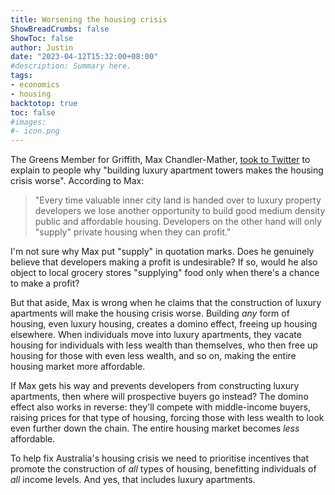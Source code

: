 ```yaml
---
title: Worsening the housing crisis
ShowBreadCrumbs: false
ShowToc: false
author: Justin
date: "2023-04-12T15:32:00+08:00"
#description: Summary here.
tags:
- economics
- housing
backtotop: true
toc: false
#images:
#- icon.png
---
```


The Greens Member for Griffith, Max Chandler-Mather, [took to Twitter](https://twitter.com/MChandlerMather/status/1646005473970356225) to explain to people why "building luxury apartment towers makes the housing crisis worse". According to Max:

> "Every time valuable inner city land is handed over to luxury property developers we lose another opportunity to build good medium density public and affordable housing. Developers on the other hand will only "supply" private housing when they can profit."

I'm not sure why Max put "supply" in quotation marks. Does he genuinely believe that developers making a profit is undesirable? If so, would he also object to local grocery stores "supplying" food only when there's a chance to make a profit?

But that aside, Max is wrong when he claims that the construction of luxury apartments will make the housing crisis worse. Building *any* form of housing, even luxury housing, creates a domino effect, freeing up housing elsewhere. When individuals move into luxury apartments, they vacate housing for individuals with less wealth than themselves, who then free up housing for those with even less wealth, and so on, making the entire housing market more affordable.

If Max gets his way and prevents developers from constructing luxury apartments, then where will prospective buyers go instead? The domino effect also works in reverse: they'll compete with middle-income buyers, raising prices for that type of housing, forcing those with less wealth to look even further down the chain. The entire housing market becomes *less* affordable.

To help fix Australia's housing crisis we need to prioritise incentives that promote the construction of *all* types of housing, benefitting individuals of *all* income levels. And yes, that includes luxury apartments.